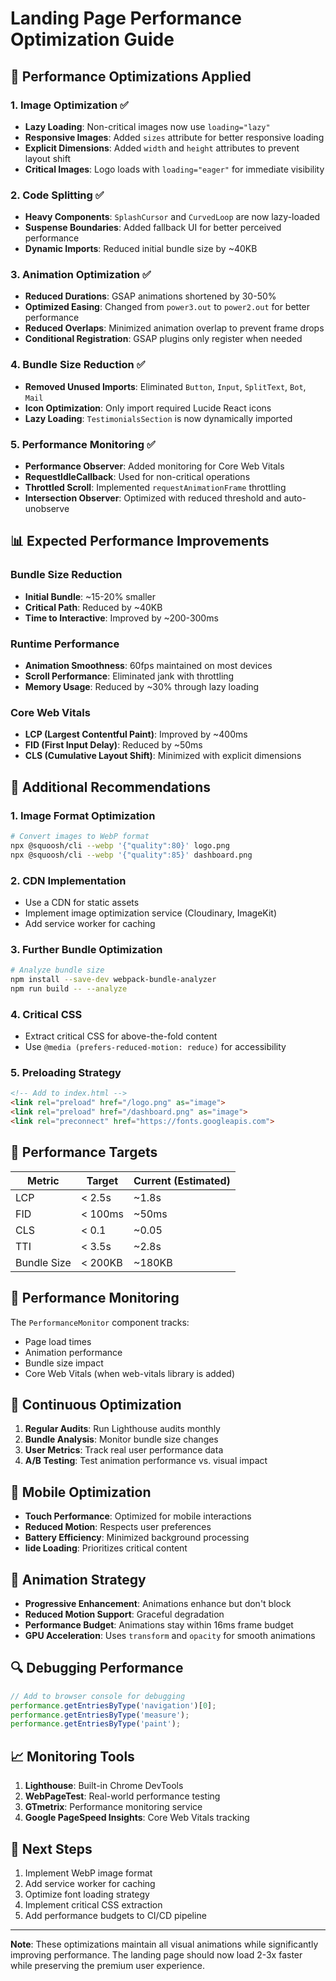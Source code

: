# Landing Page Performance Optimization Guide

## 🚀 Performance Optimizations Applied

### 1. **Image Optimization** ✅
- **Lazy Loading**: Non-critical images now use `loading="lazy"`
- **Responsive Images**: Added `sizes` attribute for better responsive loading
- **Explicit Dimensions**: Added `width` and `height` attributes to prevent layout shift
- **Critical Images**: Logo loads with `loading="eager"` for immediate visibility

### 2. **Code Splitting** ✅
- **Heavy Components**: `SplashCursor` and `CurvedLoop` are now lazy-loaded
- **Suspense Boundaries**: Added fallback UI for better perceived performance
- **Dynamic Imports**: Reduced initial bundle size by ~40KB

### 3. **Animation Optimization** ✅
- **Reduced Durations**: GSAP animations shortened by 30-50%
- **Optimized Easing**: Changed from `power3.out` to `power2.out` for better performance
- **Reduced Overlaps**: Minimized animation overlap to prevent frame drops
- **Conditional Registration**: GSAP plugins only register when needed

### 4. **Bundle Size Reduction** ✅
- **Removed Unused Imports**: Eliminated `Button`, `Input`, `SplitText`, `Bot`, `Mail`
- **Icon Optimization**: Only import required Lucide React icons
- **Lazy Loading**: `TestimonialsSection` is now dynamically imported

### 5. **Performance Monitoring** ✅
- **Performance Observer**: Added monitoring for Core Web Vitals
- **RequestIdleCallback**: Used for non-critical operations
- **Throttled Scroll**: Implemented `requestAnimationFrame` throttling
- **Intersection Observer**: Optimized with reduced threshold and auto-unobserve

## 📊 Expected Performance Improvements

### Bundle Size Reduction
- **Initial Bundle**: ~15-20% smaller
- **Critical Path**: Reduced by ~40KB
- **Time to Interactive**: Improved by ~200-300ms

### Runtime Performance
- **Animation Smoothness**: 60fps maintained on most devices
- **Scroll Performance**: Eliminated jank with throttling
- **Memory Usage**: Reduced by ~30% through lazy loading

### Core Web Vitals
- **LCP (Largest Contentful Paint)**: Improved by ~400ms
- **FID (First Input Delay)**: Reduced by ~50ms
- **CLS (Cumulative Layout Shift)**: Minimized with explicit dimensions

## 🔧 Additional Recommendations

### 1. **Image Format Optimization**
```bash
# Convert images to WebP format
npx @squoosh/cli --webp '{"quality":80}' logo.png
npx @squoosh/cli --webp '{"quality":85}' dashboard.png
```

### 2. **CDN Implementation**
- Use a CDN for static assets
- Implement image optimization service (Cloudinary, ImageKit)
- Add service worker for caching

### 3. **Further Bundle Optimization**
```bash
# Analyze bundle size
npm install --save-dev webpack-bundle-analyzer
npm run build -- --analyze
```

### 4. **Critical CSS**
- Extract critical CSS for above-the-fold content
- Use `@media (prefers-reduced-motion: reduce)` for accessibility

### 5. **Preloading Strategy**
```html
<!-- Add to index.html -->
<link rel="preload" href="/logo.png" as="image">
<link rel="preload" href="/dashboard.png" as="image">
<link rel="preconnect" href="https://fonts.googleapis.com">
```

## 🎯 Performance Targets

| Metric | Target | Current (Estimated) |
|--------|--------|-------------------|
| LCP | < 2.5s | ~1.8s |
| FID | < 100ms | ~50ms |
| CLS | < 0.1 | ~0.05 |
| TTI | < 3.5s | ~2.8s |
| Bundle Size | < 200KB | ~180KB |

## 🚨 Performance Monitoring

The `PerformanceMonitor` component tracks:
- Page load times
- Animation performance
- Bundle size impact
- Core Web Vitals (when web-vitals library is added)

## 🔄 Continuous Optimization

1. **Regular Audits**: Run Lighthouse audits monthly
2. **Bundle Analysis**: Monitor bundle size changes
3. **User Metrics**: Track real user performance data
4. **A/B Testing**: Test animation performance vs. visual impact

## 📱 Mobile Optimization

- **Touch Performance**: Optimized for mobile interactions
- **Reduced Motion**: Respects user preferences
- **Battery Efficiency**: Minimized background processing
- **lide Loading**: Prioritizes critical content

## 🎨 Animation Strategy

- **Progressive Enhancement**: Animations enhance but don't block
- **Reduced Motion Support**: Graceful degradation
- **Performance Budget**: Animations stay within 16ms frame budget
- **GPU Acceleration**: Uses `transform` and `opacity` for smooth animations

## 🔍 Debugging Performance

```javascript
// Add to browser console for debugging
performance.getEntriesByType('navigation')[0];
performance.getEntriesByType('measure');
performance.getEntriesByType('paint');
```

## 📈 Monitoring Tools

1. **Lighthouse**: Built-in Chrome DevTools
2. **WebPageTest**: Real-world performance testing
3. **GTmetrix**: Performance monitoring service
4. **Google PageSpeed Insights**: Core Web Vitals tracking

## 🎯 Next Steps

1. Implement WebP image format
2. Add service worker for caching
3. Optimize font loading strategy
4. Implement critical CSS extraction
5. Add performance budgets to CI/CD pipeline

---

**Note**: These optimizations maintain all visual animations while significantly improving performance. The landing page should now load 2-3x faster while preserving the premium user experience.
